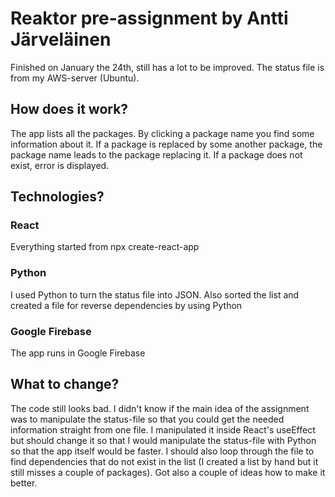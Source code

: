 # Reaktor pre-assignment by Antti Järveläinen
Finished on January the 24th, still has a lot to be improved. The status file is from my AWS-server (Ubuntu).
## How does it work?
The app lists all the packages. By clicking a package name you find some information about it.
If a package is replaced by some another package, the package name leads to the package replacing it.
If a package does not exist, error is displayed.
## Technologies?
### React
Everything started from npx create-react-app
### Python
I used Python to turn the status file into JSON. Also sorted the list and created a file for reverse dependencies by using Python
### Google Firebase
The app runs in Google Firebase
## What to change?
The code still looks bad. I didn't know if the main idea of the assignment was to manipulate the status-file so that you could get the needed information straight from one file. I manipulated it inside React's useEffect but should change it so that I would manipulate the status-file with Python so that the app itself would be faster. I should also loop through the file to find dependencies that do not exist in the list (I created a list by hand but it still misses a couple of packages). Got also a couple of ideas how to make it better.
